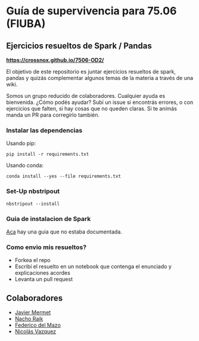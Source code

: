 # Guía de supervivencia para 75.06 (FIUBA)
## Ejercicios resueltos de Spark / Pandas

**https://crossnox.github.io/7506-OD2/**

El objetivo de este repositorio es juntar ejercicios resueltos de spark, pandas y quizás complementar algunos temas de la materia a través de una wiki.

Somos un grupo reducido de colaboradores. Cualquier ayuda es bienvenida. ¿Cómo podés ayudar? Subí un issue si encontrás errores, o con ejercicios que falten, si hay cosas que no queden claras. Si te animás manda un PR para corregirlo también.

### Instalar las dependencias
Usando pip:
```
pip install -r requirements.txt
```

Usando conda:
```
conda install --yes --file requirements.txt
```

### Set-Up nbstripout

```
nbstripout --install
```

### Guia de instalacion de Spark
[Aca](https://github.com/CrossNox/7506-OD2/wiki/Spark) hay una guia que no estaba documentada.

### Como envio mis resueltos?
* Forkea el repo
* Escribí el resuelto en un notebook que contenga el enunciado y explicaciones acordes
* Levanta un pull request

## Colaboradores

* [Javier Mermet](https://www.linkedin.com/in/javier-mermet)
* [Nacho Raik](https://www.linkedin.com/in/ignacio-raik-56a028aa)
* [Federico del Mazo](https://github.com/FdelMazo)
* [Nicolás Vazquez](https://github.com/ndvazquez)
